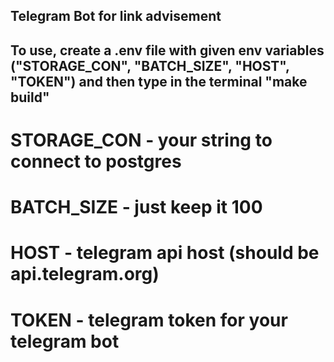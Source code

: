 ## Telegram Bot for link advisement 
## To use, create a .env file with given env variables ("STORAGE_CON", "BATCH_SIZE", "HOST", "TOKEN") and then type in the terminal "make build"
# STORAGE_CON - your string to connect to postgres
# BATCH_SIZE - just keep it 100
# HOST - telegram api host (should be api.telegram.org)
# TOKEN - telegram token for your telegram bot